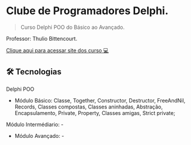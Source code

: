 # Clube de Programadores Delphi.

> Curso Delphi POO do Básico ao Avançado.

Professor: Thulio Bittencourt.

<a href="https://academiadocodigo.com.br/campanha/clube-de-programadores/" target="_blank">Clique aqui para acessar site dos curso 💻</a>


## 🛠️ Tecnologias
Delphi POO
 
 * Módulo Básico:
         Classe, Together, Constructor, Destructor, FreeAndNil, Records, Classes compostas, Classes aninhadas, Abstração, Encapsulamento, Private, Property, Classes amigas, Strict private;
 

 Módulo Intermédiario:
        - 
 

* Módulo Avançado:
        - 
 
